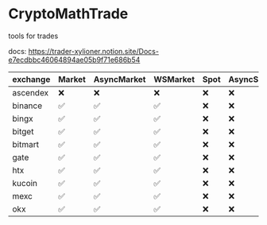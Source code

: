 # CryptoMathTrade
tools for trades

docs: https://trader-xylioner.notion.site/Docs-e7ecdbbc46064894ae05b9f71e686b54

| exchange | Market | AsyncMarket | WSMarket | Spot | AsyncSpot | WSSpot | Account | AsyncAccount | WSAccount |
|----------|--------|-------------|----------|------|-----------|--------|---------|--------------|-----------|
| ascendex | ❌      | ❌           | ❌        | ❌    | ❌         | ❌      | ❌       | ❌            | ❌         |
| binance  | ✅      | ✅           | ✅        | ❌    | ❌         | ❌      | ✅       | ✅            | ❌         |
| bingx    | ✅      | ✅           | ✅        | ❌    | ❌         | ❌      | ✅       | ✅            | ❌         |
| bitget   | ✅      | ✅           | ✅        | ❌    | ❌         | ❌      | ❌       | ❌            | ❌         |
| bitmart  | ✅      | ✅           | ✅        | ❌    | ❌         | ❌      | ❌       | ❌            | ❌         |
| gate     | ✅      | ✅           | ✅        | ❌    | ❌         | ❌      | ❌       | ❌            | ❌         |
| htx      | ✅      | ✅           | ✅        | ❌    | ❌         | ❌      | ❌       | ❌            | ❌         |
| kucoin   | ✅      | ✅           | ✅        | ❌    | ❌         | ❌      | ❌       | ❌            | ❌         |
| mexc     | ✅      | ✅           | ✅        | ❌    | ❌         | ❌      | ❌       | ❌            | ❌         |
| okx      | ✅      | ✅           | ✅        | ❌    | ❌         | ❌      | ❌       | ❌            | ❌         |
